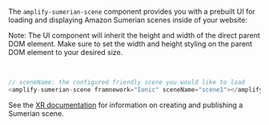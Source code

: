 The `amplify-sumerian-scene` component provides you with a prebuilt UI for loading and displaying Amazon Sumerian scenes inside of your website:

<amplify-callout>

Note: The UI component will inherit the height and width of the direct parent DOM element. Make sure to set the width and height styling on the parent DOM element to your desired size.

</amplify-callout>
</br>


```javascript
// sceneName: the configured friendly scene you would like to load
<amplify-sumerian-scene framnework="Ionic" sceneName="scene1"></amplify-sumerian-scene>
```


See the [XR documentation](~/lib/xr/getting-started.md) for information on creating and publishing a Sumerian scene.